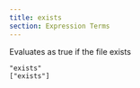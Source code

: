 ```yaml
---
title: exists
section: Expression Terms
---
```


Evaluates as true if the file exists

    "exists"
    ["exists"]
